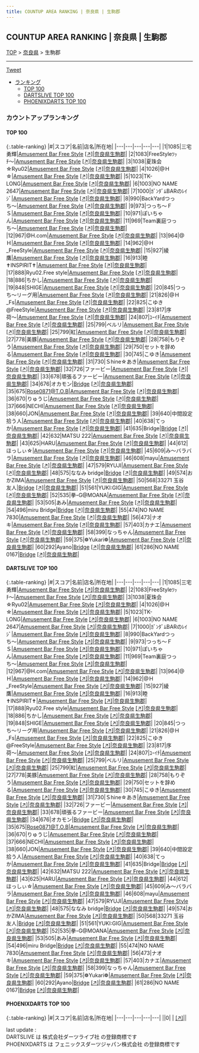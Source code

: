 ```yaml
---
title: COUNTUP AREA RANKING | 奈良県 | 生駒郡
---
```

## COUNTUP AREA RANKING | 奈良県 | 生駒郡

[TOP](/darts/rank/) > [奈良県](/darts/rank/奈良県/) > 生駒郡

___

<a href="https://twitter.com/share?ref_src=twsrc%5Etfw" data-text="COUNTUP AREA RANKING | 奈良県生駒郡" class="twitter-share-button" data-hashtags="DARTSLIVE,PHOENIXDARTS,darts,ダーツ" data-show-count="false">Tweet</a>

* [ランキング](#カウントアップランキング)
    * [TOP 100](#top-100)
    * [DARTSLIVE TOP 100](#dartslive-top-100)
    * [PHOENIXDARTS TOP 100](#phoenixdarts-top-100)

### カウントアップランキング

#### TOP 100



{:.table-ranking}
|#|スコア|名前|店名|所在地|
|---|---|---|---|---|
|1|1085|<span class="rank-name-dl">三宅 勇輝</span>|<a href="/darts/rank/shops/1a01c2f8eb40a5d0a3f63593b5358cc4.html">Amusement Bar Free Style</a> <a href="https://search.dartslive.com/jp/shop/1a01c2f8eb40a5d0a3f63593b5358cc4">[↗]</a>|<a href="/darts/rank/奈良県/生駒郡">奈良県生駒郡</a>|
|2|1083|<span class="rank-name-dl">FreeStyleﾂｯﾁ〜</span>|<a href="/darts/rank/shops/1a01c2f8eb40a5d0a3f63593b5358cc4.html">Amusement Bar Free Style</a> <a href="https://search.dartslive.com/jp/shop/1a01c2f8eb40a5d0a3f63593b5358cc4">[↗]</a>|<a href="/darts/rank/奈良県/生駒郡">奈良県生駒郡</a>|
|3|1038|<span class="rank-name-dl">夏珠会☆Ryu02</span>|<a href="/darts/rank/shops/1a01c2f8eb40a5d0a3f63593b5358cc4.html">Amusement Bar Free Style</a> <a href="https://search.dartslive.com/jp/shop/1a01c2f8eb40a5d0a3f63593b5358cc4">[↗]</a>|<a href="/darts/rank/奈良県/生駒郡">奈良県生駒郡</a>|
|4|1026|<span class="rank-name-dl">@Ｈ☆</span>|<a href="/darts/rank/shops/1a01c2f8eb40a5d0a3f63593b5358cc4.html">Amusement Bar Free Style</a> <a href="https://search.dartslive.com/jp/shop/1a01c2f8eb40a5d0a3f63593b5358cc4">[↗]</a>|<a href="/darts/rank/奈良県/生駒郡">奈良県生駒郡</a>|
|5|1023|<span class="rank-name-dl">TK-LONG</span>|<a href="/darts/rank/shops/1a01c2f8eb40a5d0a3f63593b5358cc4.html">Amusement Bar Free Style</a> <a href="https://search.dartslive.com/jp/shop/1a01c2f8eb40a5d0a3f63593b5358cc4">[↗]</a>|<a href="/darts/rank/奈良県/生駒郡">奈良県生駒郡</a>|
|6|1003|<span class="rank-name-dl">NO NAME 2647</span>|<a href="/darts/rank/shops/1a01c2f8eb40a5d0a3f63593b5358cc4.html">Amusement Bar Free Style</a> <a href="https://search.dartslive.com/jp/shop/1a01c2f8eb40a5d0a3f63593b5358cc4">[↗]</a>|<a href="/darts/rank/奈良県/生駒郡">奈良県生駒郡</a>|
|7|1000|<span class="rank-name-dl">ｶﾞﾝﾀﾞﾑBARのﾚｲｼﾞ</span>|<a href="/darts/rank/shops/1a01c2f8eb40a5d0a3f63593b5358cc4.html">Amusement Bar Free Style</a> <a href="https://search.dartslive.com/jp/shop/1a01c2f8eb40a5d0a3f63593b5358cc4">[↗]</a>|<a href="/darts/rank/奈良県/生駒郡">奈良県生駒郡</a>|
|8|990|<span class="rank-name-dl">BackYardつっち〜</span>|<a href="/darts/rank/shops/1a01c2f8eb40a5d0a3f63593b5358cc4.html">Amusement Bar Free Style</a> <a href="https://search.dartslive.com/jp/shop/1a01c2f8eb40a5d0a3f63593b5358cc4">[↗]</a>|<a href="/darts/rank/奈良県/生駒郡">奈良県生駒郡</a>|
|9|973|<span class="rank-name-dl">つっち〜ＦＳ</span>|<a href="/darts/rank/shops/1a01c2f8eb40a5d0a3f63593b5358cc4.html">Amusement Bar Free Style</a> <a href="https://search.dartslive.com/jp/shop/1a01c2f8eb40a5d0a3f63593b5358cc4">[↗]</a>|<a href="/darts/rank/奈良県/生駒郡">奈良県生駒郡</a>|
|10|971|<span class="rank-name-dl">ぽいちゃん</span>|<a href="/darts/rank/shops/1a01c2f8eb40a5d0a3f63593b5358cc4.html">Amusement Bar Free Style</a> <a href="https://search.dartslive.com/jp/shop/1a01c2f8eb40a5d0a3f63593b5358cc4">[↗]</a>|<a href="/darts/rank/奈良県/生駒郡">奈良県生駒郡</a>|
|11|969|<span class="rank-name-dl">Team裏庭つっち〜</span>|<a href="/darts/rank/shops/1a01c2f8eb40a5d0a3f63593b5358cc4.html">Amusement Bar Free Style</a> <a href="https://search.dartslive.com/jp/shop/1a01c2f8eb40a5d0a3f63593b5358cc4">[↗]</a>|<a href="/darts/rank/奈良県/生駒郡">奈良県生駒郡</a>|
|12|967|<span class="rank-name-dl">@H.com</span>|<a href="/darts/rank/shops/1a01c2f8eb40a5d0a3f63593b5358cc4.html">Amusement Bar Free Style</a> <a href="https://search.dartslive.com/jp/shop/1a01c2f8eb40a5d0a3f63593b5358cc4">[↗]</a>|<a href="/darts/rank/奈良県/生駒郡">奈良県生駒郡</a>|
|13|964|<span class="rank-name-dl">@Ｈ</span>|<a href="/darts/rank/shops/1a01c2f8eb40a5d0a3f63593b5358cc4.html">Amusement Bar Free Style</a> <a href="https://search.dartslive.com/jp/shop/1a01c2f8eb40a5d0a3f63593b5358cc4">[↗]</a>|<a href="/darts/rank/奈良県/生駒郡">奈良県生駒郡</a>|
|14|962|<span class="rank-name-dl">@Ｈ_FreeStyle</span>|<a href="/darts/rank/shops/1a01c2f8eb40a5d0a3f63593b5358cc4.html">Amusement Bar Free Style</a> <a href="https://search.dartslive.com/jp/shop/1a01c2f8eb40a5d0a3f63593b5358cc4">[↗]</a>|<a href="/darts/rank/奈良県/生駒郡">奈良県生駒郡</a>|
|15|927|<span class="rank-name-dl">綾鷹</span>|<a href="/darts/rank/shops/1a01c2f8eb40a5d0a3f63593b5358cc4.html">Amusement Bar Free Style</a> <a href="https://search.dartslive.com/jp/shop/1a01c2f8eb40a5d0a3f63593b5358cc4">[↗]</a>|<a href="/darts/rank/奈良県/生駒郡">奈良県生駒郡</a>|
|16|913|<span class="rank-name-dl">睦✝INSPIRIT✝</span>|<a href="/darts/rank/shops/1a01c2f8eb40a5d0a3f63593b5358cc4.html">Amusement Bar Free Style</a> <a href="https://search.dartslive.com/jp/shop/1a01c2f8eb40a5d0a3f63593b5358cc4">[↗]</a>|<a href="/darts/rank/奈良県/生駒郡">奈良県生駒郡</a>|
|17|888|<span class="rank-name-dl">Ryu02.Free style</span>|<a href="/darts/rank/shops/1a01c2f8eb40a5d0a3f63593b5358cc4.html">Amusement Bar Free Style</a> <a href="https://search.dartslive.com/jp/shop/1a01c2f8eb40a5d0a3f63593b5358cc4">[↗]</a>|<a href="/darts/rank/奈良県/生駒郡">奈良県生駒郡</a>|
|18|886|<span class="rank-name-dl">ちかし</span>|<a href="/darts/rank/shops/1a01c2f8eb40a5d0a3f63593b5358cc4.html">Amusement Bar Free Style</a> <a href="https://search.dartslive.com/jp/shop/1a01c2f8eb40a5d0a3f63593b5358cc4">[↗]</a>|<a href="/darts/rank/奈良県/生駒郡">奈良県生駒郡</a>|
|19|848|<span class="rank-name-dl">SHIGE</span>|<a href="/darts/rank/shops/1a01c2f8eb40a5d0a3f63593b5358cc4.html">Amusement Bar Free Style</a> <a href="https://search.dartslive.com/jp/shop/1a01c2f8eb40a5d0a3f63593b5358cc4">[↗]</a>|<a href="/darts/rank/奈良県/生駒郡">奈良県生駒郡</a>|
|20|845|<span class="rank-name-dl">つっち〜リーグ用</span>|<a href="/darts/rank/shops/1a01c2f8eb40a5d0a3f63593b5358cc4.html">Amusement Bar Free Style</a> <a href="https://search.dartslive.com/jp/shop/1a01c2f8eb40a5d0a3f63593b5358cc4">[↗]</a>|<a href="/darts/rank/奈良県/生駒郡">奈良県生駒郡</a>|
|21|826|<span class="rank-name-dl">@Ｈ_Fs</span>|<a href="/darts/rank/shops/1a01c2f8eb40a5d0a3f63593b5358cc4.html">Amusement Bar Free Style</a> <a href="https://search.dartslive.com/jp/shop/1a01c2f8eb40a5d0a3f63593b5358cc4">[↗]</a>|<a href="/darts/rank/奈良県/生駒郡">奈良県生駒郡</a>|
|22|825|<span class="rank-name-dl">こゆき@FreeStyle</span>|<a href="/darts/rank/shops/1a01c2f8eb40a5d0a3f63593b5358cc4.html">Amusement Bar Free Style</a> <a href="https://search.dartslive.com/jp/shop/1a01c2f8eb40a5d0a3f63593b5358cc4">[↗]</a>|<a href="/darts/rank/奈良県/生駒郡">奈良県生駒郡</a>|
|23|817|<span class="rank-name-dl">序荷〜</span>|<a href="/darts/rank/shops/1a01c2f8eb40a5d0a3f63593b5358cc4.html">Amusement Bar Free Style</a> <a href="https://search.dartslive.com/jp/shop/1a01c2f8eb40a5d0a3f63593b5358cc4">[↗]</a>|<a href="/darts/rank/奈良県/生駒郡">奈良県生駒郡</a>|
|24|807|<span class="rank-name-dl">ﾕｰｲﾁ</span>|<a href="/darts/rank/shops/1a01c2f8eb40a5d0a3f63593b5358cc4.html">Amusement Bar Free Style</a> <a href="https://search.dartslive.com/jp/shop/1a01c2f8eb40a5d0a3f63593b5358cc4">[↗]</a>|<a href="/darts/rank/奈良県/生駒郡">奈良県生駒郡</a>|
|25|799|<span class="rank-name-dl">ベルリ</span>|<a href="/darts/rank/shops/1a01c2f8eb40a5d0a3f63593b5358cc4.html">Amusement Bar Free Style</a> <a href="https://search.dartslive.com/jp/shop/1a01c2f8eb40a5d0a3f63593b5358cc4">[↗]</a>|<a href="/darts/rank/奈良県/生駒郡">奈良県生駒郡</a>|
|25|799|<span class="rank-name-dl">紅</span>|<a href="/darts/rank/shops/1a01c2f8eb40a5d0a3f63593b5358cc4.html">Amusement Bar Free Style</a> <a href="https://search.dartslive.com/jp/shop/1a01c2f8eb40a5d0a3f63593b5358cc4">[↗]</a>|<a href="/darts/rank/奈良県/生駒郡">奈良県生駒郡</a>|
|27|778|<span class="rank-name-dl">美豚</span>|<a href="/darts/rank/shops/1a01c2f8eb40a5d0a3f63593b5358cc4.html">Amusement Bar Free Style</a> <a href="https://search.dartslive.com/jp/shop/1a01c2f8eb40a5d0a3f63593b5358cc4">[↗]</a>|<a href="/darts/rank/奈良県/生駒郡">奈良県生駒郡</a>|
|28|758|<span class="rank-name-dl">もりぞう</span>|<a href="/darts/rank/shops/1a01c2f8eb40a5d0a3f63593b5358cc4.html">Amusement Bar Free Style</a> <a href="https://search.dartslive.com/jp/shop/1a01c2f8eb40a5d0a3f63593b5358cc4">[↗]</a>|<a href="/darts/rank/奈良県/生駒郡">奈良県生駒郡</a>|
|29|750|<span class="rank-name-dl">セットを辞める</span>|<a href="/darts/rank/shops/1a01c2f8eb40a5d0a3f63593b5358cc4.html">Amusement Bar Free Style</a> <a href="https://search.dartslive.com/jp/shop/1a01c2f8eb40a5d0a3f63593b5358cc4">[↗]</a>|<a href="/darts/rank/奈良県/生駒郡">奈良県生駒郡</a>|
|30|745|<span class="rank-name-dl">こゆき</span>|<a href="/darts/rank/shops/1a01c2f8eb40a5d0a3f63593b5358cc4.html">Amusement Bar Free Style</a> <a href="https://search.dartslive.com/jp/shop/1a01c2f8eb40a5d0a3f63593b5358cc4">[↗]</a>|<a href="/darts/rank/奈良県/生駒郡">奈良県生駒郡</a>|
|31|730|<span class="rank-name-dl">Ｓhine☆あき</span>|<a href="/darts/rank/shops/1a01c2f8eb40a5d0a3f63593b5358cc4.html">Amusement Bar Free Style</a> <a href="https://search.dartslive.com/jp/shop/1a01c2f8eb40a5d0a3f63593b5358cc4">[↗]</a>|<a href="/darts/rank/奈良県/生駒郡">奈良県生駒郡</a>|
|32|726|<span class="rank-name-dl">ファービー</span>|<a href="/darts/rank/shops/1a01c2f8eb40a5d0a3f63593b5358cc4.html">Amusement Bar Free Style</a> <a href="https://search.dartslive.com/jp/shop/1a01c2f8eb40a5d0a3f63593b5358cc4">[↗]</a>|<a href="/darts/rank/奈良県/生駒郡">奈良県生駒郡</a>|
|33|678|<span class="rank-name-dl">頑張るファービー</span>|<a href="/darts/rank/shops/1a01c2f8eb40a5d0a3f63593b5358cc4.html">Amusement Bar Free Style</a> <a href="https://search.dartslive.com/jp/shop/1a01c2f8eb40a5d0a3f63593b5358cc4">[↗]</a>|<a href="/darts/rank/奈良県/生駒郡">奈良県生駒郡</a>|
|34|676|<span class="rank-name-dl">オカモン</span>|<a href="/darts/rank/shops/269eb5f634eb0ae70d9b047a20a7ba1e.html">Bridge</a> <a href="https://search.dartslive.com/jp/shop/269eb5f634eb0ae70d9b047a20a7ba1e">[↗]</a>|<a href="/darts/rank/奈良県/生駒郡">奈良県生駒郡</a>|
|35|675|<span class="rank-name-dl">Rose0871@T.O.B</span>|<a href="/darts/rank/shops/1a01c2f8eb40a5d0a3f63593b5358cc4.html">Amusement Bar Free Style</a> <a href="https://search.dartslive.com/jp/shop/1a01c2f8eb40a5d0a3f63593b5358cc4">[↗]</a>|<a href="/darts/rank/奈良県/生駒郡">奈良県生駒郡</a>|
|36|670|<span class="rank-name-dl">りゅうじ</span>|<a href="/darts/rank/shops/1a01c2f8eb40a5d0a3f63593b5358cc4.html">Amusement Bar Free Style</a> <a href="https://search.dartslive.com/jp/shop/1a01c2f8eb40a5d0a3f63593b5358cc4">[↗]</a>|<a href="/darts/rank/奈良県/生駒郡">奈良県生駒郡</a>|
|37|666|<span class="rank-name-dl">NECHI</span>|<a href="/darts/rank/shops/1a01c2f8eb40a5d0a3f63593b5358cc4.html">Amusement Bar Free Style</a> <a href="https://search.dartslive.com/jp/shop/1a01c2f8eb40a5d0a3f63593b5358cc4">[↗]</a>|<a href="/darts/rank/奈良県/生駒郡">奈良県生駒郡</a>|
|38|660|<span class="rank-name-dl">JON</span>|<a href="/darts/rank/shops/1a01c2f8eb40a5d0a3f63593b5358cc4.html">Amusement Bar Free Style</a> <a href="https://search.dartslive.com/jp/shop/1a01c2f8eb40a5d0a3f63593b5358cc4">[↗]</a>|<a href="/darts/rank/奈良県/生駒郡">奈良県生駒郡</a>|
|39|640|<span class="rank-name-dl">中間設定拾う人</span>|<a href="/darts/rank/shops/1a01c2f8eb40a5d0a3f63593b5358cc4.html">Amusement Bar Free Style</a> <a href="https://search.dartslive.com/jp/shop/1a01c2f8eb40a5d0a3f63593b5358cc4">[↗]</a>|<a href="/darts/rank/奈良県/生駒郡">奈良県生駒郡</a>|
|40|638|<span class="rank-name-dl">てっか</span>|<a href="/darts/rank/shops/1a01c2f8eb40a5d0a3f63593b5358cc4.html">Amusement Bar Free Style</a> <a href="https://search.dartslive.com/jp/shop/1a01c2f8eb40a5d0a3f63593b5358cc4">[↗]</a>|<a href="/darts/rank/奈良県/生駒郡">奈良県生駒郡</a>|
|41|635|<span class="rank-name-dl">Bridge</span>|<a href="/darts/rank/shops/269eb5f634eb0ae70d9b047a20a7ba1e.html">Bridge</a> <a href="https://search.dartslive.com/jp/shop/269eb5f634eb0ae70d9b047a20a7ba1e">[↗]</a>|<a href="/darts/rank/奈良県/生駒郡">奈良県生駒郡</a>|
|42|632|<span class="rank-name-dl">MATSU 222</span>|<a href="/darts/rank/shops/1a01c2f8eb40a5d0a3f63593b5358cc4.html">Amusement Bar Free Style</a> <a href="https://search.dartslive.com/jp/shop/1a01c2f8eb40a5d0a3f63593b5358cc4">[↗]</a>|<a href="/darts/rank/奈良県/生駒郡">奈良県生駒郡</a>|
|43|625|<span class="rank-name-dl">HARU</span>|<a href="/darts/rank/shops/1a01c2f8eb40a5d0a3f63593b5358cc4.html">Amusement Bar Free Style</a> <a href="https://search.dartslive.com/jp/shop/1a01c2f8eb40a5d0a3f63593b5358cc4">[↗]</a>|<a href="/darts/rank/奈良県/生駒郡">奈良県生駒郡</a>|
|44|612|<span class="rank-name-dl">ほっしぃ☆</span>|<a href="/darts/rank/shops/1a01c2f8eb40a5d0a3f63593b5358cc4.html">Amusement Bar Free Style</a> <a href="https://search.dartslive.com/jp/shop/1a01c2f8eb40a5d0a3f63593b5358cc4">[↗]</a>|<a href="/darts/rank/奈良県/生駒郡">奈良県生駒郡</a>|
|45|609|<span class="rank-name-dl">み〜バラバラ</span>|<a href="/darts/rank/shops/1a01c2f8eb40a5d0a3f63593b5358cc4.html">Amusement Bar Free Style</a> <a href="https://search.dartslive.com/jp/shop/1a01c2f8eb40a5d0a3f63593b5358cc4">[↗]</a>|<a href="/darts/rank/奈良県/生駒郡">奈良県生駒郡</a>|
|46|608|<span class="rank-name-dl">mayu</span>|<a href="/darts/rank/shops/1a01c2f8eb40a5d0a3f63593b5358cc4.html">Amusement Bar Free Style</a> <a href="https://search.dartslive.com/jp/shop/1a01c2f8eb40a5d0a3f63593b5358cc4">[↗]</a>|<a href="/darts/rank/奈良県/生駒郡">奈良県生駒郡</a>|
|47|579|<span class="rank-name-dl">RYUJI</span>|<a href="/darts/rank/shops/1a01c2f8eb40a5d0a3f63593b5358cc4.html">Amusement Bar Free Style</a> <a href="https://search.dartslive.com/jp/shop/1a01c2f8eb40a5d0a3f63593b5358cc4">[↗]</a>|<a href="/darts/rank/奈良県/生駒郡">奈良県生駒郡</a>|
|48|575|<span class="rank-name-dl">ななみ bridge</span>|<a href="/darts/rank/shops/269eb5f634eb0ae70d9b047a20a7ba1e.html">Bridge</a> <a href="https://search.dartslive.com/jp/shop/269eb5f634eb0ae70d9b047a20a7ba1e">[↗]</a>|<a href="/darts/rank/奈良県/生駒郡">奈良県生駒郡</a>|
|49|574|<span class="rank-name-dl">おかZIMA</span>|<a href="/darts/rank/shops/1a01c2f8eb40a5d0a3f63593b5358cc4.html">Amusement Bar Free Style</a> <a href="https://search.dartslive.com/jp/shop/1a01c2f8eb40a5d0a3f63593b5358cc4">[↗]</a>|<a href="/darts/rank/奈良県/生駒郡">奈良県生駒郡</a>|
|50|568|<span class="rank-name-dl">33271 玉谷　友人</span>|<a href="/darts/rank/shops/269eb5f634eb0ae70d9b047a20a7ba1e.html">Bridge</a> <a href="https://search.dartslive.com/jp/shop/269eb5f634eb0ae70d9b047a20a7ba1e">[↗]</a>|<a href="/darts/rank/奈良県/生駒郡">奈良県生駒郡</a>|
|51|561|<span class="rank-name-dl">YUKI:GIG</span>|<a href="/darts/rank/shops/1a01c2f8eb40a5d0a3f63593b5358cc4.html">Amusement Bar Free Style</a> <a href="https://search.dartslive.com/jp/shop/1a01c2f8eb40a5d0a3f63593b5358cc4">[↗]</a>|<a href="/darts/rank/奈良県/生駒郡">奈良県生駒郡</a>|
|52|535|<span class="rank-name-dl">拳ｰG@MOANA</span>|<a href="/darts/rank/shops/1a01c2f8eb40a5d0a3f63593b5358cc4.html">Amusement Bar Free Style</a> <a href="https://search.dartslive.com/jp/shop/1a01c2f8eb40a5d0a3f63593b5358cc4">[↗]</a>|<a href="/darts/rank/奈良県/生駒郡">奈良県生駒郡</a>|
|53|505|<span class="rank-name-dl">あみ</span>|<a href="/darts/rank/shops/1a01c2f8eb40a5d0a3f63593b5358cc4.html">Amusement Bar Free Style</a> <a href="https://search.dartslive.com/jp/shop/1a01c2f8eb40a5d0a3f63593b5358cc4">[↗]</a>|<a href="/darts/rank/奈良県/生駒郡">奈良県生駒郡</a>|
|54|496|<span class="rank-name-dl">miru Bridge</span>|<a href="/darts/rank/shops/269eb5f634eb0ae70d9b047a20a7ba1e.html">Bridge</a> <a href="https://search.dartslive.com/jp/shop/269eb5f634eb0ae70d9b047a20a7ba1e">[↗]</a>|<a href="/darts/rank/奈良県/生駒郡">奈良県生駒郡</a>|
|55|474|<span class="rank-name-dl">NO NAME 7830</span>|<a href="/darts/rank/shops/1a01c2f8eb40a5d0a3f63593b5358cc4.html">Amusement Bar Free Style</a> <a href="https://search.dartslive.com/jp/shop/1a01c2f8eb40a5d0a3f63593b5358cc4">[↗]</a>|<a href="/darts/rank/奈良県/生駒郡">奈良県生駒郡</a>|
|56|473|<span class="rank-name-dl">ナオキ</span>|<a href="/darts/rank/shops/1a01c2f8eb40a5d0a3f63593b5358cc4.html">Amusement Bar Free Style</a> <a href="https://search.dartslive.com/jp/shop/1a01c2f8eb40a5d0a3f63593b5358cc4">[↗]</a>|<a href="/darts/rank/奈良県/生駒郡">奈良県生駒郡</a>|
|57|403|<span class="rank-name-dl">カナエ</span>|<a href="/darts/rank/shops/1a01c2f8eb40a5d0a3f63593b5358cc4.html">Amusement Bar Free Style</a> <a href="https://search.dartslive.com/jp/shop/1a01c2f8eb40a5d0a3f63593b5358cc4">[↗]</a>|<a href="/darts/rank/奈良県/生駒郡">奈良県生駒郡</a>|
|58|399|<span class="rank-name-dl">なっちゃん</span>|<a href="/darts/rank/shops/1a01c2f8eb40a5d0a3f63593b5358cc4.html">Amusement Bar Free Style</a> <a href="https://search.dartslive.com/jp/shop/1a01c2f8eb40a5d0a3f63593b5358cc4">[↗]</a>|<a href="/darts/rank/奈良県/生駒郡">奈良県生駒郡</a>|
|59|375|<span class="rank-name-dl">❁Yukari❁</span>|<a href="/darts/rank/shops/1a01c2f8eb40a5d0a3f63593b5358cc4.html">Amusement Bar Free Style</a> <a href="https://search.dartslive.com/jp/shop/1a01c2f8eb40a5d0a3f63593b5358cc4">[↗]</a>|<a href="/darts/rank/奈良県/生駒郡">奈良県生駒郡</a>|
|60|292|<span class="rank-name-dl">Ayano</span>|<a href="/darts/rank/shops/269eb5f634eb0ae70d9b047a20a7ba1e.html">Bridge</a> <a href="https://search.dartslive.com/jp/shop/269eb5f634eb0ae70d9b047a20a7ba1e">[↗]</a>|<a href="/darts/rank/奈良県/生駒郡">奈良県生駒郡</a>|
|61|286|<span class="rank-name-dl">NO NAME 0167</span>|<a href="/darts/rank/shops/269eb5f634eb0ae70d9b047a20a7ba1e.html">Bridge</a> <a href="https://search.dartslive.com/jp/shop/269eb5f634eb0ae70d9b047a20a7ba1e">[↗]</a>|<a href="/darts/rank/奈良県/生駒郡">奈良県生駒郡</a>|


#### DARTSLIVE TOP 100



{:.table-ranking}
|#|スコア|名前|店名|所在地|
|---|---|---|---|---|
|1|1085|<span class="rank-name-dl">三宅 勇輝</span>|<a href="/darts/rank/shops/1a01c2f8eb40a5d0a3f63593b5358cc4.html">Amusement Bar Free Style</a> <a href="https://search.dartslive.com/jp/shop/1a01c2f8eb40a5d0a3f63593b5358cc4">[↗]</a>|<a href="/darts/rank/奈良県/生駒郡">奈良県生駒郡</a>|
|2|1083|<span class="rank-name-dl">FreeStyleﾂｯﾁ〜</span>|<a href="/darts/rank/shops/1a01c2f8eb40a5d0a3f63593b5358cc4.html">Amusement Bar Free Style</a> <a href="https://search.dartslive.com/jp/shop/1a01c2f8eb40a5d0a3f63593b5358cc4">[↗]</a>|<a href="/darts/rank/奈良県/生駒郡">奈良県生駒郡</a>|
|3|1038|<span class="rank-name-dl">夏珠会☆Ryu02</span>|<a href="/darts/rank/shops/1a01c2f8eb40a5d0a3f63593b5358cc4.html">Amusement Bar Free Style</a> <a href="https://search.dartslive.com/jp/shop/1a01c2f8eb40a5d0a3f63593b5358cc4">[↗]</a>|<a href="/darts/rank/奈良県/生駒郡">奈良県生駒郡</a>|
|4|1026|<span class="rank-name-dl">@Ｈ☆</span>|<a href="/darts/rank/shops/1a01c2f8eb40a5d0a3f63593b5358cc4.html">Amusement Bar Free Style</a> <a href="https://search.dartslive.com/jp/shop/1a01c2f8eb40a5d0a3f63593b5358cc4">[↗]</a>|<a href="/darts/rank/奈良県/生駒郡">奈良県生駒郡</a>|
|5|1023|<span class="rank-name-dl">TK-LONG</span>|<a href="/darts/rank/shops/1a01c2f8eb40a5d0a3f63593b5358cc4.html">Amusement Bar Free Style</a> <a href="https://search.dartslive.com/jp/shop/1a01c2f8eb40a5d0a3f63593b5358cc4">[↗]</a>|<a href="/darts/rank/奈良県/生駒郡">奈良県生駒郡</a>|
|6|1003|<span class="rank-name-dl">NO NAME 2647</span>|<a href="/darts/rank/shops/1a01c2f8eb40a5d0a3f63593b5358cc4.html">Amusement Bar Free Style</a> <a href="https://search.dartslive.com/jp/shop/1a01c2f8eb40a5d0a3f63593b5358cc4">[↗]</a>|<a href="/darts/rank/奈良県/生駒郡">奈良県生駒郡</a>|
|7|1000|<span class="rank-name-dl">ｶﾞﾝﾀﾞﾑBARのﾚｲｼﾞ</span>|<a href="/darts/rank/shops/1a01c2f8eb40a5d0a3f63593b5358cc4.html">Amusement Bar Free Style</a> <a href="https://search.dartslive.com/jp/shop/1a01c2f8eb40a5d0a3f63593b5358cc4">[↗]</a>|<a href="/darts/rank/奈良県/生駒郡">奈良県生駒郡</a>|
|8|990|<span class="rank-name-dl">BackYardつっち〜</span>|<a href="/darts/rank/shops/1a01c2f8eb40a5d0a3f63593b5358cc4.html">Amusement Bar Free Style</a> <a href="https://search.dartslive.com/jp/shop/1a01c2f8eb40a5d0a3f63593b5358cc4">[↗]</a>|<a href="/darts/rank/奈良県/生駒郡">奈良県生駒郡</a>|
|9|973|<span class="rank-name-dl">つっち〜ＦＳ</span>|<a href="/darts/rank/shops/1a01c2f8eb40a5d0a3f63593b5358cc4.html">Amusement Bar Free Style</a> <a href="https://search.dartslive.com/jp/shop/1a01c2f8eb40a5d0a3f63593b5358cc4">[↗]</a>|<a href="/darts/rank/奈良県/生駒郡">奈良県生駒郡</a>|
|10|971|<span class="rank-name-dl">ぽいちゃん</span>|<a href="/darts/rank/shops/1a01c2f8eb40a5d0a3f63593b5358cc4.html">Amusement Bar Free Style</a> <a href="https://search.dartslive.com/jp/shop/1a01c2f8eb40a5d0a3f63593b5358cc4">[↗]</a>|<a href="/darts/rank/奈良県/生駒郡">奈良県生駒郡</a>|
|11|969|<span class="rank-name-dl">Team裏庭つっち〜</span>|<a href="/darts/rank/shops/1a01c2f8eb40a5d0a3f63593b5358cc4.html">Amusement Bar Free Style</a> <a href="https://search.dartslive.com/jp/shop/1a01c2f8eb40a5d0a3f63593b5358cc4">[↗]</a>|<a href="/darts/rank/奈良県/生駒郡">奈良県生駒郡</a>|
|12|967|<span class="rank-name-dl">@H.com</span>|<a href="/darts/rank/shops/1a01c2f8eb40a5d0a3f63593b5358cc4.html">Amusement Bar Free Style</a> <a href="https://search.dartslive.com/jp/shop/1a01c2f8eb40a5d0a3f63593b5358cc4">[↗]</a>|<a href="/darts/rank/奈良県/生駒郡">奈良県生駒郡</a>|
|13|964|<span class="rank-name-dl">@Ｈ</span>|<a href="/darts/rank/shops/1a01c2f8eb40a5d0a3f63593b5358cc4.html">Amusement Bar Free Style</a> <a href="https://search.dartslive.com/jp/shop/1a01c2f8eb40a5d0a3f63593b5358cc4">[↗]</a>|<a href="/darts/rank/奈良県/生駒郡">奈良県生駒郡</a>|
|14|962|<span class="rank-name-dl">@Ｈ_FreeStyle</span>|<a href="/darts/rank/shops/1a01c2f8eb40a5d0a3f63593b5358cc4.html">Amusement Bar Free Style</a> <a href="https://search.dartslive.com/jp/shop/1a01c2f8eb40a5d0a3f63593b5358cc4">[↗]</a>|<a href="/darts/rank/奈良県/生駒郡">奈良県生駒郡</a>|
|15|927|<span class="rank-name-dl">綾鷹</span>|<a href="/darts/rank/shops/1a01c2f8eb40a5d0a3f63593b5358cc4.html">Amusement Bar Free Style</a> <a href="https://search.dartslive.com/jp/shop/1a01c2f8eb40a5d0a3f63593b5358cc4">[↗]</a>|<a href="/darts/rank/奈良県/生駒郡">奈良県生駒郡</a>|
|16|913|<span class="rank-name-dl">睦✝INSPIRIT✝</span>|<a href="/darts/rank/shops/1a01c2f8eb40a5d0a3f63593b5358cc4.html">Amusement Bar Free Style</a> <a href="https://search.dartslive.com/jp/shop/1a01c2f8eb40a5d0a3f63593b5358cc4">[↗]</a>|<a href="/darts/rank/奈良県/生駒郡">奈良県生駒郡</a>|
|17|888|<span class="rank-name-dl">Ryu02.Free style</span>|<a href="/darts/rank/shops/1a01c2f8eb40a5d0a3f63593b5358cc4.html">Amusement Bar Free Style</a> <a href="https://search.dartslive.com/jp/shop/1a01c2f8eb40a5d0a3f63593b5358cc4">[↗]</a>|<a href="/darts/rank/奈良県/生駒郡">奈良県生駒郡</a>|
|18|886|<span class="rank-name-dl">ちかし</span>|<a href="/darts/rank/shops/1a01c2f8eb40a5d0a3f63593b5358cc4.html">Amusement Bar Free Style</a> <a href="https://search.dartslive.com/jp/shop/1a01c2f8eb40a5d0a3f63593b5358cc4">[↗]</a>|<a href="/darts/rank/奈良県/生駒郡">奈良県生駒郡</a>|
|19|848|<span class="rank-name-dl">SHIGE</span>|<a href="/darts/rank/shops/1a01c2f8eb40a5d0a3f63593b5358cc4.html">Amusement Bar Free Style</a> <a href="https://search.dartslive.com/jp/shop/1a01c2f8eb40a5d0a3f63593b5358cc4">[↗]</a>|<a href="/darts/rank/奈良県/生駒郡">奈良県生駒郡</a>|
|20|845|<span class="rank-name-dl">つっち〜リーグ用</span>|<a href="/darts/rank/shops/1a01c2f8eb40a5d0a3f63593b5358cc4.html">Amusement Bar Free Style</a> <a href="https://search.dartslive.com/jp/shop/1a01c2f8eb40a5d0a3f63593b5358cc4">[↗]</a>|<a href="/darts/rank/奈良県/生駒郡">奈良県生駒郡</a>|
|21|826|<span class="rank-name-dl">@Ｈ_Fs</span>|<a href="/darts/rank/shops/1a01c2f8eb40a5d0a3f63593b5358cc4.html">Amusement Bar Free Style</a> <a href="https://search.dartslive.com/jp/shop/1a01c2f8eb40a5d0a3f63593b5358cc4">[↗]</a>|<a href="/darts/rank/奈良県/生駒郡">奈良県生駒郡</a>|
|22|825|<span class="rank-name-dl">こゆき@FreeStyle</span>|<a href="/darts/rank/shops/1a01c2f8eb40a5d0a3f63593b5358cc4.html">Amusement Bar Free Style</a> <a href="https://search.dartslive.com/jp/shop/1a01c2f8eb40a5d0a3f63593b5358cc4">[↗]</a>|<a href="/darts/rank/奈良県/生駒郡">奈良県生駒郡</a>|
|23|817|<span class="rank-name-dl">序荷〜</span>|<a href="/darts/rank/shops/1a01c2f8eb40a5d0a3f63593b5358cc4.html">Amusement Bar Free Style</a> <a href="https://search.dartslive.com/jp/shop/1a01c2f8eb40a5d0a3f63593b5358cc4">[↗]</a>|<a href="/darts/rank/奈良県/生駒郡">奈良県生駒郡</a>|
|24|807|<span class="rank-name-dl">ﾕｰｲﾁ</span>|<a href="/darts/rank/shops/1a01c2f8eb40a5d0a3f63593b5358cc4.html">Amusement Bar Free Style</a> <a href="https://search.dartslive.com/jp/shop/1a01c2f8eb40a5d0a3f63593b5358cc4">[↗]</a>|<a href="/darts/rank/奈良県/生駒郡">奈良県生駒郡</a>|
|25|799|<span class="rank-name-dl">ベルリ</span>|<a href="/darts/rank/shops/1a01c2f8eb40a5d0a3f63593b5358cc4.html">Amusement Bar Free Style</a> <a href="https://search.dartslive.com/jp/shop/1a01c2f8eb40a5d0a3f63593b5358cc4">[↗]</a>|<a href="/darts/rank/奈良県/生駒郡">奈良県生駒郡</a>|
|25|799|<span class="rank-name-dl">紅</span>|<a href="/darts/rank/shops/1a01c2f8eb40a5d0a3f63593b5358cc4.html">Amusement Bar Free Style</a> <a href="https://search.dartslive.com/jp/shop/1a01c2f8eb40a5d0a3f63593b5358cc4">[↗]</a>|<a href="/darts/rank/奈良県/生駒郡">奈良県生駒郡</a>|
|27|778|<span class="rank-name-dl">美豚</span>|<a href="/darts/rank/shops/1a01c2f8eb40a5d0a3f63593b5358cc4.html">Amusement Bar Free Style</a> <a href="https://search.dartslive.com/jp/shop/1a01c2f8eb40a5d0a3f63593b5358cc4">[↗]</a>|<a href="/darts/rank/奈良県/生駒郡">奈良県生駒郡</a>|
|28|758|<span class="rank-name-dl">もりぞう</span>|<a href="/darts/rank/shops/1a01c2f8eb40a5d0a3f63593b5358cc4.html">Amusement Bar Free Style</a> <a href="https://search.dartslive.com/jp/shop/1a01c2f8eb40a5d0a3f63593b5358cc4">[↗]</a>|<a href="/darts/rank/奈良県/生駒郡">奈良県生駒郡</a>|
|29|750|<span class="rank-name-dl">セットを辞める</span>|<a href="/darts/rank/shops/1a01c2f8eb40a5d0a3f63593b5358cc4.html">Amusement Bar Free Style</a> <a href="https://search.dartslive.com/jp/shop/1a01c2f8eb40a5d0a3f63593b5358cc4">[↗]</a>|<a href="/darts/rank/奈良県/生駒郡">奈良県生駒郡</a>|
|30|745|<span class="rank-name-dl">こゆき</span>|<a href="/darts/rank/shops/1a01c2f8eb40a5d0a3f63593b5358cc4.html">Amusement Bar Free Style</a> <a href="https://search.dartslive.com/jp/shop/1a01c2f8eb40a5d0a3f63593b5358cc4">[↗]</a>|<a href="/darts/rank/奈良県/生駒郡">奈良県生駒郡</a>|
|31|730|<span class="rank-name-dl">Ｓhine☆あき</span>|<a href="/darts/rank/shops/1a01c2f8eb40a5d0a3f63593b5358cc4.html">Amusement Bar Free Style</a> <a href="https://search.dartslive.com/jp/shop/1a01c2f8eb40a5d0a3f63593b5358cc4">[↗]</a>|<a href="/darts/rank/奈良県/生駒郡">奈良県生駒郡</a>|
|32|726|<span class="rank-name-dl">ファービー</span>|<a href="/darts/rank/shops/1a01c2f8eb40a5d0a3f63593b5358cc4.html">Amusement Bar Free Style</a> <a href="https://search.dartslive.com/jp/shop/1a01c2f8eb40a5d0a3f63593b5358cc4">[↗]</a>|<a href="/darts/rank/奈良県/生駒郡">奈良県生駒郡</a>|
|33|678|<span class="rank-name-dl">頑張るファービー</span>|<a href="/darts/rank/shops/1a01c2f8eb40a5d0a3f63593b5358cc4.html">Amusement Bar Free Style</a> <a href="https://search.dartslive.com/jp/shop/1a01c2f8eb40a5d0a3f63593b5358cc4">[↗]</a>|<a href="/darts/rank/奈良県/生駒郡">奈良県生駒郡</a>|
|34|676|<span class="rank-name-dl">オカモン</span>|<a href="/darts/rank/shops/269eb5f634eb0ae70d9b047a20a7ba1e.html">Bridge</a> <a href="https://search.dartslive.com/jp/shop/269eb5f634eb0ae70d9b047a20a7ba1e">[↗]</a>|<a href="/darts/rank/奈良県/生駒郡">奈良県生駒郡</a>|
|35|675|<span class="rank-name-dl">Rose0871@T.O.B</span>|<a href="/darts/rank/shops/1a01c2f8eb40a5d0a3f63593b5358cc4.html">Amusement Bar Free Style</a> <a href="https://search.dartslive.com/jp/shop/1a01c2f8eb40a5d0a3f63593b5358cc4">[↗]</a>|<a href="/darts/rank/奈良県/生駒郡">奈良県生駒郡</a>|
|36|670|<span class="rank-name-dl">りゅうじ</span>|<a href="/darts/rank/shops/1a01c2f8eb40a5d0a3f63593b5358cc4.html">Amusement Bar Free Style</a> <a href="https://search.dartslive.com/jp/shop/1a01c2f8eb40a5d0a3f63593b5358cc4">[↗]</a>|<a href="/darts/rank/奈良県/生駒郡">奈良県生駒郡</a>|
|37|666|<span class="rank-name-dl">NECHI</span>|<a href="/darts/rank/shops/1a01c2f8eb40a5d0a3f63593b5358cc4.html">Amusement Bar Free Style</a> <a href="https://search.dartslive.com/jp/shop/1a01c2f8eb40a5d0a3f63593b5358cc4">[↗]</a>|<a href="/darts/rank/奈良県/生駒郡">奈良県生駒郡</a>|
|38|660|<span class="rank-name-dl">JON</span>|<a href="/darts/rank/shops/1a01c2f8eb40a5d0a3f63593b5358cc4.html">Amusement Bar Free Style</a> <a href="https://search.dartslive.com/jp/shop/1a01c2f8eb40a5d0a3f63593b5358cc4">[↗]</a>|<a href="/darts/rank/奈良県/生駒郡">奈良県生駒郡</a>|
|39|640|<span class="rank-name-dl">中間設定拾う人</span>|<a href="/darts/rank/shops/1a01c2f8eb40a5d0a3f63593b5358cc4.html">Amusement Bar Free Style</a> <a href="https://search.dartslive.com/jp/shop/1a01c2f8eb40a5d0a3f63593b5358cc4">[↗]</a>|<a href="/darts/rank/奈良県/生駒郡">奈良県生駒郡</a>|
|40|638|<span class="rank-name-dl">てっか</span>|<a href="/darts/rank/shops/1a01c2f8eb40a5d0a3f63593b5358cc4.html">Amusement Bar Free Style</a> <a href="https://search.dartslive.com/jp/shop/1a01c2f8eb40a5d0a3f63593b5358cc4">[↗]</a>|<a href="/darts/rank/奈良県/生駒郡">奈良県生駒郡</a>|
|41|635|<span class="rank-name-dl">Bridge</span>|<a href="/darts/rank/shops/269eb5f634eb0ae70d9b047a20a7ba1e.html">Bridge</a> <a href="https://search.dartslive.com/jp/shop/269eb5f634eb0ae70d9b047a20a7ba1e">[↗]</a>|<a href="/darts/rank/奈良県/生駒郡">奈良県生駒郡</a>|
|42|632|<span class="rank-name-dl">MATSU 222</span>|<a href="/darts/rank/shops/1a01c2f8eb40a5d0a3f63593b5358cc4.html">Amusement Bar Free Style</a> <a href="https://search.dartslive.com/jp/shop/1a01c2f8eb40a5d0a3f63593b5358cc4">[↗]</a>|<a href="/darts/rank/奈良県/生駒郡">奈良県生駒郡</a>|
|43|625|<span class="rank-name-dl">HARU</span>|<a href="/darts/rank/shops/1a01c2f8eb40a5d0a3f63593b5358cc4.html">Amusement Bar Free Style</a> <a href="https://search.dartslive.com/jp/shop/1a01c2f8eb40a5d0a3f63593b5358cc4">[↗]</a>|<a href="/darts/rank/奈良県/生駒郡">奈良県生駒郡</a>|
|44|612|<span class="rank-name-dl">ほっしぃ☆</span>|<a href="/darts/rank/shops/1a01c2f8eb40a5d0a3f63593b5358cc4.html">Amusement Bar Free Style</a> <a href="https://search.dartslive.com/jp/shop/1a01c2f8eb40a5d0a3f63593b5358cc4">[↗]</a>|<a href="/darts/rank/奈良県/生駒郡">奈良県生駒郡</a>|
|45|609|<span class="rank-name-dl">み〜バラバラ</span>|<a href="/darts/rank/shops/1a01c2f8eb40a5d0a3f63593b5358cc4.html">Amusement Bar Free Style</a> <a href="https://search.dartslive.com/jp/shop/1a01c2f8eb40a5d0a3f63593b5358cc4">[↗]</a>|<a href="/darts/rank/奈良県/生駒郡">奈良県生駒郡</a>|
|46|608|<span class="rank-name-dl">mayu</span>|<a href="/darts/rank/shops/1a01c2f8eb40a5d0a3f63593b5358cc4.html">Amusement Bar Free Style</a> <a href="https://search.dartslive.com/jp/shop/1a01c2f8eb40a5d0a3f63593b5358cc4">[↗]</a>|<a href="/darts/rank/奈良県/生駒郡">奈良県生駒郡</a>|
|47|579|<span class="rank-name-dl">RYUJI</span>|<a href="/darts/rank/shops/1a01c2f8eb40a5d0a3f63593b5358cc4.html">Amusement Bar Free Style</a> <a href="https://search.dartslive.com/jp/shop/1a01c2f8eb40a5d0a3f63593b5358cc4">[↗]</a>|<a href="/darts/rank/奈良県/生駒郡">奈良県生駒郡</a>|
|48|575|<span class="rank-name-dl">ななみ bridge</span>|<a href="/darts/rank/shops/269eb5f634eb0ae70d9b047a20a7ba1e.html">Bridge</a> <a href="https://search.dartslive.com/jp/shop/269eb5f634eb0ae70d9b047a20a7ba1e">[↗]</a>|<a href="/darts/rank/奈良県/生駒郡">奈良県生駒郡</a>|
|49|574|<span class="rank-name-dl">おかZIMA</span>|<a href="/darts/rank/shops/1a01c2f8eb40a5d0a3f63593b5358cc4.html">Amusement Bar Free Style</a> <a href="https://search.dartslive.com/jp/shop/1a01c2f8eb40a5d0a3f63593b5358cc4">[↗]</a>|<a href="/darts/rank/奈良県/生駒郡">奈良県生駒郡</a>|
|50|568|<span class="rank-name-dl">33271 玉谷　友人</span>|<a href="/darts/rank/shops/269eb5f634eb0ae70d9b047a20a7ba1e.html">Bridge</a> <a href="https://search.dartslive.com/jp/shop/269eb5f634eb0ae70d9b047a20a7ba1e">[↗]</a>|<a href="/darts/rank/奈良県/生駒郡">奈良県生駒郡</a>|
|51|561|<span class="rank-name-dl">YUKI:GIG</span>|<a href="/darts/rank/shops/1a01c2f8eb40a5d0a3f63593b5358cc4.html">Amusement Bar Free Style</a> <a href="https://search.dartslive.com/jp/shop/1a01c2f8eb40a5d0a3f63593b5358cc4">[↗]</a>|<a href="/darts/rank/奈良県/生駒郡">奈良県生駒郡</a>|
|52|535|<span class="rank-name-dl">拳ｰG@MOANA</span>|<a href="/darts/rank/shops/1a01c2f8eb40a5d0a3f63593b5358cc4.html">Amusement Bar Free Style</a> <a href="https://search.dartslive.com/jp/shop/1a01c2f8eb40a5d0a3f63593b5358cc4">[↗]</a>|<a href="/darts/rank/奈良県/生駒郡">奈良県生駒郡</a>|
|53|505|<span class="rank-name-dl">あみ</span>|<a href="/darts/rank/shops/1a01c2f8eb40a5d0a3f63593b5358cc4.html">Amusement Bar Free Style</a> <a href="https://search.dartslive.com/jp/shop/1a01c2f8eb40a5d0a3f63593b5358cc4">[↗]</a>|<a href="/darts/rank/奈良県/生駒郡">奈良県生駒郡</a>|
|54|496|<span class="rank-name-dl">miru Bridge</span>|<a href="/darts/rank/shops/269eb5f634eb0ae70d9b047a20a7ba1e.html">Bridge</a> <a href="https://search.dartslive.com/jp/shop/269eb5f634eb0ae70d9b047a20a7ba1e">[↗]</a>|<a href="/darts/rank/奈良県/生駒郡">奈良県生駒郡</a>|
|55|474|<span class="rank-name-dl">NO NAME 7830</span>|<a href="/darts/rank/shops/1a01c2f8eb40a5d0a3f63593b5358cc4.html">Amusement Bar Free Style</a> <a href="https://search.dartslive.com/jp/shop/1a01c2f8eb40a5d0a3f63593b5358cc4">[↗]</a>|<a href="/darts/rank/奈良県/生駒郡">奈良県生駒郡</a>|
|56|473|<span class="rank-name-dl">ナオキ</span>|<a href="/darts/rank/shops/1a01c2f8eb40a5d0a3f63593b5358cc4.html">Amusement Bar Free Style</a> <a href="https://search.dartslive.com/jp/shop/1a01c2f8eb40a5d0a3f63593b5358cc4">[↗]</a>|<a href="/darts/rank/奈良県/生駒郡">奈良県生駒郡</a>|
|57|403|<span class="rank-name-dl">カナエ</span>|<a href="/darts/rank/shops/1a01c2f8eb40a5d0a3f63593b5358cc4.html">Amusement Bar Free Style</a> <a href="https://search.dartslive.com/jp/shop/1a01c2f8eb40a5d0a3f63593b5358cc4">[↗]</a>|<a href="/darts/rank/奈良県/生駒郡">奈良県生駒郡</a>|
|58|399|<span class="rank-name-dl">なっちゃん</span>|<a href="/darts/rank/shops/1a01c2f8eb40a5d0a3f63593b5358cc4.html">Amusement Bar Free Style</a> <a href="https://search.dartslive.com/jp/shop/1a01c2f8eb40a5d0a3f63593b5358cc4">[↗]</a>|<a href="/darts/rank/奈良県/生駒郡">奈良県生駒郡</a>|
|59|375|<span class="rank-name-dl">❁Yukari❁</span>|<a href="/darts/rank/shops/1a01c2f8eb40a5d0a3f63593b5358cc4.html">Amusement Bar Free Style</a> <a href="https://search.dartslive.com/jp/shop/1a01c2f8eb40a5d0a3f63593b5358cc4">[↗]</a>|<a href="/darts/rank/奈良県/生駒郡">奈良県生駒郡</a>|
|60|292|<span class="rank-name-dl">Ayano</span>|<a href="/darts/rank/shops/269eb5f634eb0ae70d9b047a20a7ba1e.html">Bridge</a> <a href="https://search.dartslive.com/jp/shop/269eb5f634eb0ae70d9b047a20a7ba1e">[↗]</a>|<a href="/darts/rank/奈良県/生駒郡">奈良県生駒郡</a>|
|61|286|<span class="rank-name-dl">NO NAME 0167</span>|<a href="/darts/rank/shops/269eb5f634eb0ae70d9b047a20a7ba1e.html">Bridge</a> <a href="https://search.dartslive.com/jp/shop/269eb5f634eb0ae70d9b047a20a7ba1e">[↗]</a>|<a href="/darts/rank/奈良県/生駒郡">奈良県生駒郡</a>|


#### PHOENIXDARTS TOP 100



{:.table-ranking}
|#|スコア|名前|店名|所在地|
|---|---|---|---|---|
||0|<span class="rank-name-dl"> </span>|<a href="/darts/rank/shops/.html"></a> <a href="">[↗]</a>|<a href="/darts/rank//"></a>|


<div class="footer border-top border-gray-light mt-5 pt-3 text-right text-gray">
    last update : <span style="font-weight: italic" id="foot_last_modified"></span><br />
    DARTSLIVE は 株式会社ダーツライブ社 の登録商標です<br />
    PHOENIXDARTS は フェニックスダーツジャパン株式会社 の登録商標です<br />
</div>

<script src="https://cdnjs.cloudflare.com/ajax/libs/jquery.tablesorter/2.31.3/js/jquery.tablesorter.min.js" integrity="sha512-qzgd5cYSZcosqpzpn7zF2ZId8f/8CHmFKZ8j7mU4OUXTNRd5g+ZHBPsgKEwoqxCtdQvExE5LprwwPAgoicguNg==" crossorigin="anonymous" referrerpolicy="no-referrer"></script>
<link rel="stylesheet" href="https://cdnjs.cloudflare.com/ajax/libs/jquery.tablesorter/2.31.3/css/theme.default.min.css" integrity="sha512-wghhOJkjQX0Lh3NSWvNKeZ0ZpNn+SPVXX1Qyc9OCaogADktxrBiBdKGDoqVUOyhStvMBmJQ8ZdMHiR3wuEq8+w==" crossorigin="anonymous" referrerpolicy="no-referrer" />
<script>
$(function() {
    $(".table-ranking").tablesorter({sortList:[[0, 0]]});
    $("#foot_last_modified").text(formatDate(new Date(document.lastModified), 'yyyy-MM-dd HH:mm:ss'));
});
</script>

<script async src="https://platform.twitter.com/widgets.js" charset="utf-8"></script>